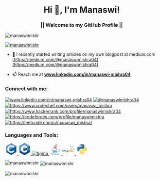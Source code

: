 <h1 align="center">Hi 👋, I'm Manaswi!</h1>
<h3 align="center">|| Welcome to my GitHub Profile ||</h3>

<p align="left"> <img src="https://komarev.com/ghpvc/?username=manaswimishr&label=Profile%20views&color=0e75b6&style=flat" alt="manaswimishr" /> </p>

<p align="left"> <a href="https://github.com/ryo-ma/github-profile-trophy"><img src="https://github-profile-trophy.vercel.app/?username=manaswimishr" alt="manaswimishr" /></a> </p>

- 📝 I recently started writing articles on my own blogpost at medium.com [https://medium.com/@manaswimishra04](https://medium.com/@manaswimishra04)

- 📫 Reach me at **www.linkedin.com/in/manaswi-mishra04**

<h3 align="left">Connect with me:</h3>
<p align="left">
<a href="https://linkedin.com/in/www.linkedin.com/in/manaswi-mishra04" target="blank"><img align="center" src="https://raw.githubusercontent.com/rahuldkjain/github-profile-readme-generator/master/src/images/icons/Social/linked-in-alt.svg" alt="www.linkedin.com/in/manaswi-mishra04" height="30" width="40" /></a>
<a href="https://medium.com/@manaswimishra04" target="blank"><img align="center" src="https://raw.githubusercontent.com/rahuldkjain/github-profile-readme-generator/master/src/images/icons/Social/medium.svg" alt="@manaswimishra04" height="30" width="40" /></a>
<a href="https://www.codechef.com/users/https://www.codechef.com/users/manaswi_mishra" target="blank"><img align="center" src="https://cdn.jsdelivr.net/npm/simple-icons@3.1.0/icons/codechef.svg" alt="https://www.codechef.com/users/manaswi_mishra" height="30" width="40" /></a>
<a href="https://www.hackerrank.com/https://www.hackerrank.com/profile/manaswimishra04" target="blank"><img align="center" src="https://raw.githubusercontent.com/rahuldkjain/github-profile-readme-generator/master/src/images/icons/Social/hackerrank.svg" alt="https://www.hackerrank.com/profile/manaswimishra04" height="30" width="40" /></a>
<a href="https://codeforces.com/profile/https://codeforces.com/profile/manaswimishra" target="blank"><img align="center" src="https://raw.githubusercontent.com/rahuldkjain/github-profile-readme-generator/master/src/images/icons/Social/codeforces.svg" alt="https://codeforces.com/profile/manaswimishra" height="30" width="40" /></a>
<a href="https://www.leetcode.com/https://leetcode.com/u/manaswi_mishra/" target="blank"><img align="center" src="https://raw.githubusercontent.com/rahuldkjain/github-profile-readme-generator/master/src/images/icons/Social/leet-code.svg" alt="https://leetcode.com/u/manaswi_mishra/" height="30" width="40" /></a>
</p>

<h3 align="left">Languages and Tools:</h3>
<p align="left"> <a href="https://www.cprogramming.com/" target="_blank" rel="noreferrer"> <img src="https://raw.githubusercontent.com/devicons/devicon/master/icons/c/c-original.svg" alt="c" width="40" height="40"/> </a> <a href="https://www.w3schools.com/cpp/" target="_blank" rel="noreferrer"> <img src="https://raw.githubusercontent.com/devicons/devicon/master/icons/cplusplus/cplusplus-original.svg" alt="cplusplus" width="40" height="40"/> </a> <a href="https://www.figma.com/" target="_blank" rel="noreferrer"> <img src="https://www.vectorlogo.zone/logos/figma/figma-icon.svg" alt="figma" width="40" height="40"/> </a> <a href="https://www.java.com" target="_blank" rel="noreferrer"> <img src="https://raw.githubusercontent.com/devicons/devicon/master/icons/java/java-original.svg" alt="java" width="40" height="40"/> </a> <a href="https://www.mysql.com/" target="_blank" rel="noreferrer"> <img src="https://raw.githubusercontent.com/devicons/devicon/master/icons/mysql/mysql-original-wordmark.svg" alt="mysql" width="40" height="40"/> </a> <a href="https://www.python.org" target="_blank" rel="noreferrer"> <img src="https://raw.githubusercontent.com/devicons/devicon/master/icons/python/python-original.svg" alt="python" width="40" height="40"/> </a> </p>

<p><img align="left" src="https://github-readme-stats.vercel.app/api/top-langs?username=manaswimishr&show_icons=true&locale=en&layout=compact" alt="manaswimishr" /></p>

<p>&nbsp;<img align="center" src="https://github-readme-stats.vercel.app/api?username=manaswimishr&show_icons=true&locale=en" alt="manaswimishr" /></p>

<p><img align="center" src="https://github-readme-streak-stats.herokuapp.com/?user=manaswimishr&" alt="manaswimishr" /></p>

